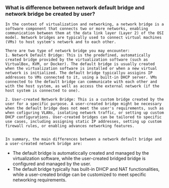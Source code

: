 ### What is difference between network default bridge and network bridge be created by user?

	In the context of virtualization and networking, a network bridge is a software component that connects two or more networks, enabling communication between them at the data link layer (Layer 2) of the OSI model. Network bridges are typically used to connect virtual machines (VMs) to host system's network and to each other.

	There are two type of network bridge you may encounter:
 	1. Network Default Bridge: This is the predefined, automatically created bridge provided by the virtualization software (such as VirtualBox, KVM, or Docker). The default bridge is usually created when the virtualization software is installed or when a new virtual network is initialized. The default bridge typicallyu assigins IP addresses to VMs connected to it, using a built-in DHCP server. VMs connected to the default bridge can communicate with each other and with the host system, as well as access the external network (if the host system is connected to one).

	2. User-created Network Bridge: This is a custom bridge created by the user for a specific purpose. A user-created bridge might be necessary when the default bridge does not meet the user's requirements, such as when cofiguring VLANs, isolating network traffic, or setting up custom DHCP configurations. User-created bridges can be tailored to specific use cases, including assigning static IP addresses, setting up custom firewall rules, or enabling advances networking features.


	In summary, the main differences between a network default bridge and a user-created network bridge are:
  + The default bridge is automaticcally created and managed by the virtualization software, while the user-created bridged bridge is configured and managed by the user.
  + The default bridge typically has built-in DHCP and NAT functionalities, while a user-created bridge can be customized to meet specific networking requirements.	
